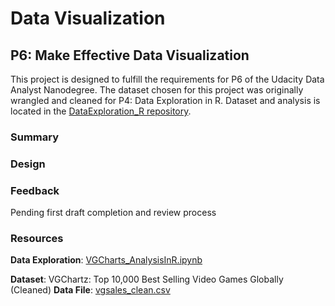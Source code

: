 # Data Visualization
## P6: Make Effective Data Visualization

This project is designed to fulfill the requirements for P6 of the Udacity Data Analyst Nanodegree. The dataset chosen for this project was originally wrangled and cleaned for P4: Data Exploration in R. Dataset and analysis is located in the [DataExploration_R repository](https://github.com/WhitneyOnTheWeb/DataExploration_R).

### Summary


### Design


### Feedback

Pending first draft completion and review process

### Resources

**Data Exploration**:  [VGCharts_AnalysisInR.ipynb](https://github.com/WhitneyOnTheWeb/DataExploration_R/blob/master/VGCharts_AnalysisInR.ipynb)

**Dataset**: VGChartz: Top 10,000 Best Selling Video Games Globally (Cleaned)
**Data File**:  [vgsales_clean.csv](https://github.com/WhitneyOnTheWeb/DataExploration_R/blob/master/vgsales_clean.csv)